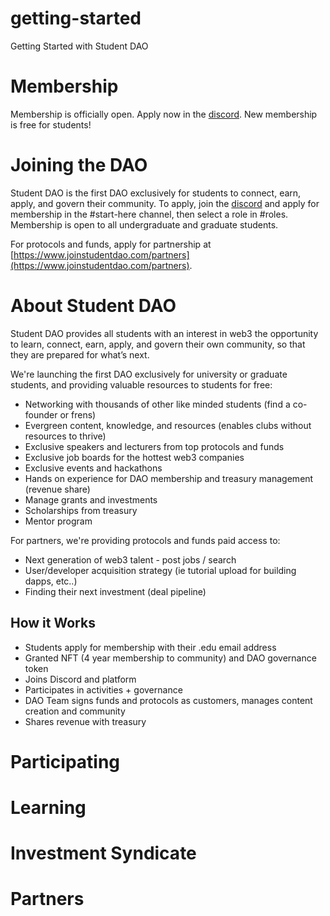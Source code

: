 # getting-started
Getting Started with Student DAO

# Membership

Membership is officially open. Apply now in the [discord](https://t.co/JyvAuggRGX). New membership is free for students!

# Joining the DAO

Student DAO is the first DAO exclusively for students to connect, earn, apply, and govern their community. To apply, join the [discord](https://t.co/JyvAuggRGX) and apply for membership in the #start-here channel, then select a role in #roles. Membership is open to all undergraduate and graduate students.

For protocols and funds, apply for partnership at [https://www.joinstudentdao.com/partners](https://www.joinstudentdao.com/partners). 

# About Student DAO

Student DAO provides all students with an interest in web3 the opportunity to learn, connect, earn, apply, and govern their own community, so that they are prepared for what’s next. 

We're launching the first DAO exclusively for university or graduate students, and providing valuable resources to students for free:
* Networking with thousands of other like minded students (find a co-founder or frens)
* Evergreen content, knowledge, and resources (enables clubs without resources to thrive)
* Exclusive speakers and lecturers from top protocols and funds
* Exclusive job boards for the hottest web3 companies
* Exclusive events and hackathons
* Hands on experience for DAO membership and treasury management (revenue share)
* Manage grants and investments
* Scholarships from treasury
* Mentor program

For partners, we're providing protocols and funds paid access to:
* Next generation of web3 talent - post jobs / search
* User/developer acquisition strategy (ie tutorial upload for building dapps, etc..) 
* Finding their next investment (deal pipeline)

## How it Works

* Students apply for membership with their .edu email address
* Granted NFT (4 year membership to community) and DAO governance token
* Joins Discord and platform
* Participates in activities + governance 
* DAO Team signs funds and protocols as customers, manages content creation and community
* Shares revenue with treasury

# Participating

# Learning

# Investment Syndicate

# Partners

